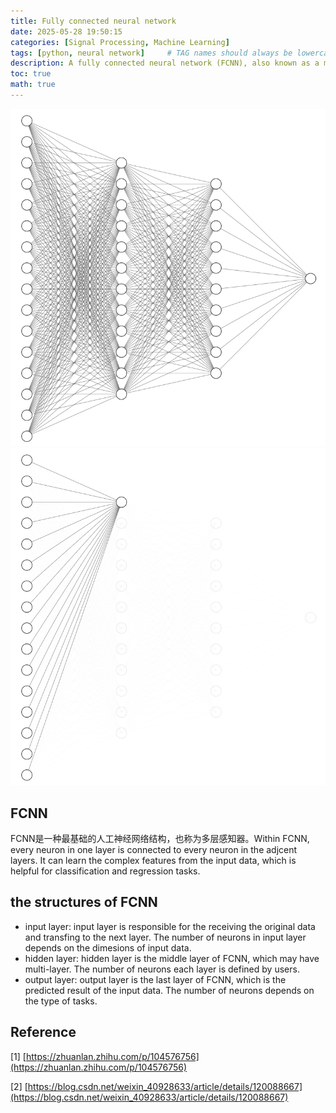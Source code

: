 ```yaml
---
title: Fully connected neural network  
date: 2025-05-28 19:50:15  
categories: [Signal Processing, Machine Learning]  
tags: [python, neural network]     # TAG names should always be lowercase  
description: A fully connected neural network (FCNN), also known as a multilayer perceptron (MLP, 多层感知器), is a type of artificial neural network where every neuron in one layer is connected to every neuron in the subsequent layer.    
toc: true  
math: true
---
```


![](/assets/images/20250704008_FCNN1.png)![](/assets/images/20250704008_FCNN2.png)

## FCNN

FCNN是一种最基础的人工神经网络结构，也称为多层感知器。Within FCNN, every neuron in one layer is connected to every neuron in the adjcent layers. It can learn the complex features from the input data, which is helpful for classification and regression tasks.

## the structures of FCNN

+ input layer: input layer is responsible for the receiving the original data and transfing to the next layer. The number of neurons in input layer depends on the dimesions of input data.
+ hidden layer: hidden layer is the middle layer of FCNN, which may have multi-layer. The number of neurons each layer is defined by users.
+ output layer: output layer is the last layer of FCNN, which is the predicted result of the input data. The number of neurons depends on the type of tasks.

## Reference

[1] [https://zhuanlan.zhihu.com/p/104576756](https://zhuanlan.zhihu.com/p/104576756)

[2] [https://blog.csdn.net/weixin_40928633/article/details/120088667](https://blog.csdn.net/weixin_40928633/article/details/120088667)

